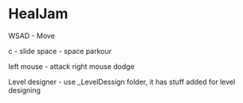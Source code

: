 # HealJam

WSAD - Move 

c - slide 
space - space parkour 

left mouse - attack 
right mouse dodge 


Level designer - use _LevelDessign folder, it has stuff added for level designing 
